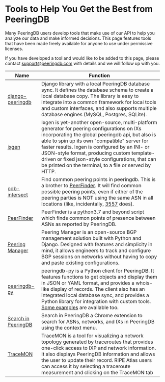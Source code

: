 # Tools to Help You Get the Best from PeeringDB

Many PeeringDB users develop tools that make use of our API to help you analyze our data and make informed decisions. This page features tools that have been made freely available for anyone to use under permissive licenses.

If you have developed a tool and would like to be added to this page, please contact [support@peeringdb.com](mailto:support@peeringdb.com) with details and we will follow up with you.

| **Name** | **Function** |
| ----------------- | ----------- |
| [django-peeringdb ](http://peeringdb.github.io/django-peeringdb/) | Django library with a local PeeringDB database sync. It defines the database schema to create a local database copy. The library is easy to integrate into a common framework for local tools and custom interfaces, and also supports multiple database engines (MySQL, Postgres, SQLite). |
| [ixgen ](https://github.com/ipcjk/ixgen/blob/master/Readme.md) | Ixgen is yet-another open-source, multi-platform generator for peering configurations on IXs incorporating the global peeringdb api, but also is able to spin up its own "compatible" server for faster results. Ixgen is configured by an INI- or JSON-style format, producing custom template-driven or fixed json-style configurations, that can be printed on the terminal, to a file or served by HTTP. |
| [pdb-intersect ](https://github.com/isc-projects/pdb-intersect) | Find common peering points in peeringdb. This is a brother to [PeerFinder](https://github.com/rucarrol/PeerFinder). It will find common possible peering points, even if either of the peering parties is NOT using the same ASN in all locations (like, incidentally, [3557](https://www.peeringdb.com/net/12712) does).|
| [PeerFinder ](https://github.com/rucarrol/PeerFinder) | PeerFinder is a python3.7 and beyond script which finds common points of presence between ASNs as reported by PeeringDB. |
| [Peering Manager ](https://peering-manager.net) | Peering Manager is an open-source BGP management solution built with Python and Django. Designed with features and simplicity in mind, it allows engineers to track and configure BGP sessions on networks without having to copy and paste existing configurations. |
| [peeringdb-py ](http://peeringdb.github.io/peeringdb-py/) | peeringdb-py is a Python client for PeeringDB. It features functions to get objects and display them in JSON or YAML format, and provides a whois-like display of records. The client also has an integrated local database sync, and provides a Python library for integration with custom tools. [Some examples](https://github.com/grizz/pdb-examples) are available too. |
| [Search in PeeringDB ](https://chrome.google.com/webstore/detail/search-in-peeringdb/aogffgldgfjelpadabfbcngmndbceiad?fbclid=IwAR1F_kOMgFe1lHC-lPVaTEQzNSGmqUhlmIzPPVFDrHH6FhvytQJFW1NRvOE) | Search in PeeringDB a Chrome extension to search for ASNs, networks, and IXs in PeeringDB using the context menu. |
| [TraceMON ](https://github.com/RIPE-NCC/tracemon) | TraceMON is a tool for visualizing a network topology generated by traceroutes that provides one-click access to IXP and network information. It also displays PeeringDB information and allows the user to update their record. RIPE Atlas users can access it by selecting a traceroute measurement and clicking on the TraceMON tab |
